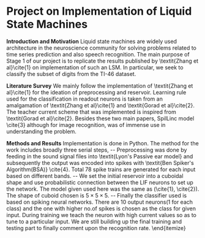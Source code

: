 Project on Implementation of Liquid State Machines
=================================================
**Introduction and Motivation**
Liquid state machines are widely used architecture in the neuroscience community for solving problems related to time series prediction and also speech recognition. The main purpose of Stage 1 of our project is to replicate the results published by \textit{Zhang et al}\cite{1} on implementation of such an LSM. In particular, we seek to classify the subset of digits from the TI-46 dataset.

**Literature Survey**
We mainly follow the implementation of \textit{Zhang et al}\cite{1} for the ideation of preprocessing and reservoir. Learning rule used for the classification in readout neurons is taken from an amalgamation of \textit{Zhang et al}\cite{1} and \textit{Gorad et al}\cite{2}. The teacher current scheme that was implemented is inspired from \textit{Gorad et al}\cite{2}. Besides these two main papers, SpilLinc model \cite{3} although for image recognition, was of immense use in understanding the problem.

**Methods and Results**
Implementation is done in Python. The method for the work includes broadly three serial steps,
-- Preprocessing was done by feeding in the sound signal files into \textit{Lyon's Passive ear model} and subsequently the output was encoded into spikes with \textit{Ben Spiker's Algorithm(BSA)} \cite{4}. Total 78 spike trains are generated for each input based on different bands.
-- We set the initial reservoir into a cuboidal shape and use probabilistic connection between the LIF neurons to set up the network. The model given used here was the same as  (\cite{1}, \cite{2}). The shape of cuboid chosen is $5\times5\times5$.
-- Finally the classifier used is based on spiking neural networks. There are 10 output neurons(1 for each class) and the one with higher no.of spikes is chosen as the class for given input. During training we teach the neuron with high current values so as to tune to a particular input. We are still building up the final training and testing part to finally comment upon the recognition rate.
\end{itemize}
